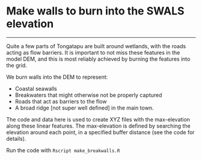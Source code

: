 # Make walls to burn into the SWALS elevation
---------------------------------------------

Quite a few parts of Tongatapu are built around wetlands, with the roads acting as flow barriers. It is important to not miss these features in the model DEM, and this is most reliably achieved by burning the features into the grid.

We burn walls into the DEM to represent:
* Coastal seawalls
* Breakwaters that might otherwise not be properly captured
* Roads that act as barriers to the flow
* A broad ridge [not super well defined] in the main town.

The code and data here is used to create XYZ files with the max-elevation along these linear features. The max-elevation is defined by searching the elevation around each point, in a specified buffer distance (see the code for details).

Run the code with `Rscript make_breakwalls.R`


